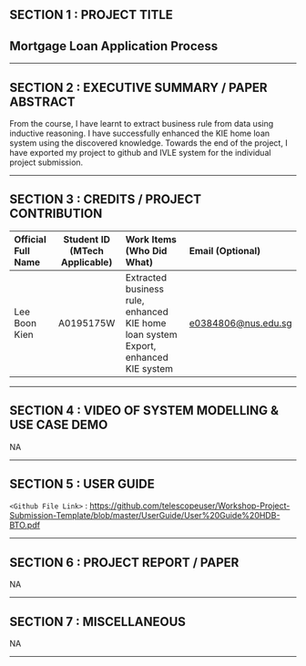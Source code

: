 ## SECTION 1 : PROJECT TITLE
## Mortgage Loan Application Process

---
## SECTION 2 : EXECUTIVE SUMMARY / PAPER ABSTRACT
From the course, I have learnt to extract business rule from data using inductive reasoning. I have successfully enhanced the KIE home loan system using the discovered knowledge. Towards the end of the project, I have exported my project to github and IVLE system for the individual project submission. 

---
## SECTION 3 : CREDITS / PROJECT CONTRIBUTION

| Official Full Name  | Student ID (MTech Applicable)  | Work Items (Who Did What) | Email (Optional) |
| :------------ |:---------------:| :-----| :-----|
| Lee Boon Kien | A0195175W | Extracted business rule, enhanced KIE home loan system Export, enhanced KIE system| e0384806@nus.edu.sg |
---
## SECTION 4 : VIDEO OF SYSTEM MODELLING & USE CASE DEMO

NA

---
## SECTION 5 : USER GUIDE

`<Github File Link>` : <https://github.com/telescopeuser/Workshop-Project-Submission-Template/blob/master/UserGuide/User%20Guide%20HDB-BTO.pdf>

---
## SECTION 6 : PROJECT REPORT / PAPER

NA

---
## SECTION 7 : MISCELLANEOUS

NA

---